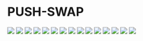 # PUSH-SWAP
<img src="SUBJECT/PUSH-SWAP-01.jpg"/>
<img src="SUBJECT/PUSH-SWAP-02.jpg"/>
<img src="SUBJECT/PUSH-SWAP-03.jpg"/>
<img src="SUBJECT/PUSH-SWAP-04.jpg"/>
<img src="SUBJECT/PUSH-SWAP-05.jpg"/>
<img src="SUBJECT/PUSH-SWAP-06.jpg"/>
<img src="SUBJECT/PUSH-SWAP-07.jpg"/>
<img src="SUBJECT/PUSH-SWAP-08.jpg"/>
<img src="SUBJECT/PUSH-SWAP-09.jpg"/>
<img src="SUBJECT/PUSH-SWAP-10.jpg"/>
<img src="SUBJECT/PUSH-SWAP-11.jpg"/>
<img src="SUBJECT/PUSH-SWAP-12.jpg"/>
<img src="SUBJECT/PUSH-SWAP-13.jpg"/>
<img src="SUBJECT/PUSH-SWAP-14.jpg"/>
<img src="SUBJECT/PUSH-SWAP-15.jpg"/>
